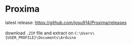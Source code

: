 # Proxima
latest release: https://github.com/josu914/Proxima/releases <br><br>
download `.ZIP` file and extract on ```C:\Users\{USER_PROFILE}\Documents\Arduino```
